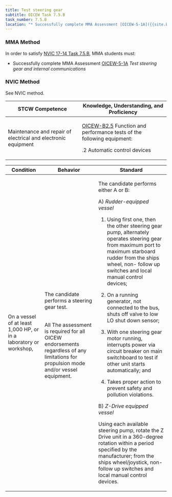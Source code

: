 ```yaml
---
title: Test steering gear
subtitle: OICEW Task 7.5.B 
task_number: 7.5.B
location: "* Successfully complete MMA Assessment [OICEW-5-1A]({{site.baseurl}}/assessments/Engine/OICEW-5-1A) *Test steering gear and internal communications*" 
---
```



### MMA Method

In order to satisfy  [NVIC 17-14  Task  7.5.B]({{site.baseurl}}/assets/images/nvic-17-14.pdf), MMA students must:

* Successfully complete MMA Assessment [OICEW-5-1A]({{site.baseurl}}/assessments/Engine/OICEW-5-1A) *Test steering gear and internal communications*


### NVIC Method

<a onclick="togglevisibility('nvic_methods')" >See NVIC method.</a>

<div id='nvic_methods' class='hide'>

<table>
<thead>
<tr>
<th class='forty'> STCW Competence </th>
<th class='sixty'> Knowledge, Understanding, and Proficiency </th>
</tr>
</thead>




<tbody>
<tr><td markdown='1'>

Maintenance and repair of electrical and electronic equipment

</td><td markdown='1'>

[OICEW-B2.5](../../tables/31.html#OICEW-B2.5) Function and performance tests of the following equipment: 

.2  Automatic control devices

</td></tr>


</tbody>
</table>


<table>
<thead>
<tr><th class='twenty'>  Condition </th><th class='twenty'> Behavior </th><th  class='sixty'>Standard </th></tr>
</thead>
<tbody >



<tr><td markdown='1'>

On a vessel of at least 1,000 HP, or in a laboratory or workshop,

</td><td markdown='1'>

The candidate performs a steering gear test.

<br>

<div class="tooltip">All
<span class="tooltiptext">
The assessment is required for all OICEW endorsements regardless of any limitations for propulsion mode and/or vessel equipment.
</span>
</div>


</td><td markdown='1'>

The candidate performs either A or B: 
 
A) *Rudder-equipped vessel*

1. Using first one, then the other steering gear pump, alternately operates steering gear from maximum port to maximum starboard rudder from the ships wheel, non- follow up switches and local manual control devices;

2. On a running generator, not connected to the bus, shuts off valve to low LO shut down sensor;

3. With one steering gear motor running, interrupts power via circuit breaker on main switchboard to test if other unit starts automatically; and

4. Takes proper action to prevent safety and pollution violations. 

B)  *Z-Drive equipped vessel* 

Using each available steering pump, rotate the Z Drive unit in a 360-degree rotation within a period specified by the manufacturer; from the ships wheel/joystick, non-follow up switches and local manual control devices.

</td></tr>
</tbody>
</table>
</div>
